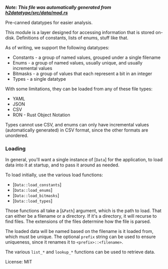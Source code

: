 ***Note: This file was automatically generated from [h2datatype/src/data/mod.rs](/h2datatype/src/data/mod.rs)***

Pre-canned datatypes for easier analysis.

This module is a layer designed for accessing information that is stored on-
disk. Definitions of constants, lists of enums, stuff like that.

As of writing, we support the following datatypes:

* Constants - a group of named values, grouped under a single filename
* Enums - a group of named values, usually unique, and usually incremental values
* Bitmasks - a group of values that each represent a bit in an integer
* Types - a single datatype

With some limitations, they can be loaded from any of these file types:

* YAML
* JSON
* CSV
* RON - Rust Object Notation

Types cannot use CSV, and enums can only have incremental values
(automatically generated) in CSV format, since the other formats are
unordered.

### Loading

In general, you'll want a single instance of [`Data`] for the application,
to load data into it at startup, and to pass it around as needed.

To load initially, use the various load functions:

* [`Data::load_constants`]
* [`Data::load_enums`]
* [`Data::load_bitmasks`]
* [`Data::load_types`]

Those functions all take a [`&Path`] argument, which is the path to load.
That can either be a filename or a directory. If it's a directory, it will
recurse to find files. The extensions of the files determine how the file is
parsed.

The loaded data will be named based on the filename is it loaded from, which
must be unique. The optional `prefix` string can be used to ensure
uniqueness, since it renames it to `<prefix>::<filename>`.

The various `list_*` and `lookup_*` functions can be used to retrieve data.

License: MIT
